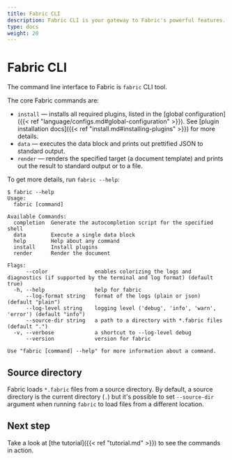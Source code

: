 ```yaml
---
title: Fabric CLI
description: Fabric CLI is your gateway to Fabric's powerful features. Use `fabric` binary with commands like `install`, `data`, and `render`. Dive deeper with `fabric --help` to explore additional options and commands. Get started with Fabric CLI and unlock seamless document generation.
type: docs
weight: 20
---
```


# Fabric CLI

The command line interface to Fabric is `fabric` CLI tool.

The core Fabric commands are:

- `install` — installs all required plugins, listed in the [global configuration]({{< ref "language/configs.md#global-configuration" >}}). See [plugin installation docs]({{< ref "install.md#installing-plugins" >}}) for more details.
- `data` — executes the data block and prints out prettified JSON to standard output.
- `render` — renders the specified target (a document template) and prints out the result to standard output or to a file.

To get more details, run `fabric --help`:

```text
$ fabric --help
Usage:
  fabric [command]

Available Commands:
  completion  Generate the autocompletion script for the specified shell
  data        Execute a single data block
  help        Help about any command
  install     Install plugins
  render      Render the document

Flags:
      --color               enables colorizing the logs and diagnostics (if supported by the terminal and log format) (default true)
  -h, --help                help for fabric
      --log-format string   format of the logs (plain or json) (default "plain")
      --log-level string    logging level ('debug', 'info', 'warn', 'error') (default "info")
      --source-dir string   a path to a directory with *.fabric files (default ".")
  -v, --verbose             a shortcut to --log-level debug
      --version             version for fabric

Use "fabric [command] --help" for more information about a command.
```

## Source directory

Fabric loads `*.fabric` files from a source directory. By default, a source directory is the current directory (`.`) but it's possible to set `--source-dir` argument when running `fabric` to load files from a different location.

## Next step

Take a look at [the tutorial]({{< ref "tutorial.md" >}}) to see the commands in action.
